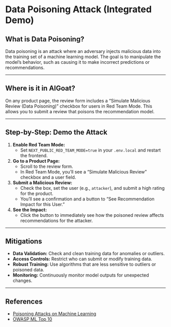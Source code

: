 # Data Poisoning Attack (Integrated Demo)

## What is Data Poisoning?
Data poisoning is an attack where an adversary injects malicious data into the training set of a machine learning model. The goal is to manipulate the model’s behavior, such as causing it to make incorrect predictions or recommendations.

---

## Where is it in AIGoat?
On any product page, the review form includes a “Simulate Malicious Review (Data Poisoning)” checkbox for users in Red Team Mode. This allows you to submit a review that poisons the recommendation model.

---

## Step-by-Step: Demo the Attack
1. **Enable Red Team Mode:**
   - Set `NEXT_PUBLIC_RED_TEAM_MODE=true` in your `.env.local` and restart the frontend.
2. **Go to a Product Page:**
   - Scroll to the review form.
   - In Red Team Mode, you’ll see a “Simulate Malicious Review” checkbox and a user field.
3. **Submit a Malicious Review:**
   - Check the box, set the user (e.g., `attacker`), and submit a high rating for the product.
   - You’ll see a confirmation and a button to “See Recommendation Impact for this User.”
4. **See the Impact:**
   - Click the button to immediately see how the poisoned review affects recommendations for the attacker.

---

## Mitigations
- **Data Validation:** Check and clean training data for anomalies or outliers.
- **Access Controls:** Restrict who can submit or modify training data.
- **Robust Training:** Use algorithms that are less sensitive to outliers or poisoned data.
- **Monitoring:** Continuously monitor model outputs for unexpected changes.

---

## References
- [Poisoning Attacks on Machine Learning](https://arxiv.org/abs/1804.00792)
- [OWASP ML Top 10](https://owasp.org/www-project-machine-learning-security-top-10/)

